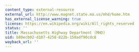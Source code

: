 ```yaml
---
content_type: external-resource
external_url: http://www.magnet.state.ma.us/mhd/home.htm
has_external_license_warning: true
license: https://en.wikipedia.org/wiki/All_rights_reserved
status: ''
title: Massachusetts Highway Department (MHD)
uid: b80ecb02-d107-4258-822b-150adf90cdc8
wayback_url: ''
---
```

